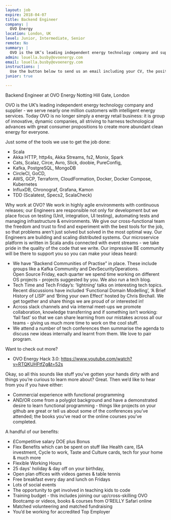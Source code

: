 ```yaml
---
layout: job
expire: 2018-04-07
title: Backend Engineer 
company: |
  OVO Energy 
location: London, UK 
level: Junior, Intermediate, Senior
remote: No
summary: |
  OVO is the UK’s leading independent energy technology company and supplier. Our Engineers are building and scaling distributed systems. Our microservice platform is written in Scala and is connected with event streams. We love Agile, TDD, pairing, and clean code.
admin: louella.busby@ovoenergy.com
email: louella.busby@ovoenergy.com
instructions: |
  Use the button below to send us an email including your CV, the position you're applying for, and anything else you might want to say.
junior: true

---
```


<!-- break -->

Backend Engineer
at OVO Energy
Notting Hill Gate, London

OVO is the UK’s leading independent energy technology company and supplier - we serve nearly one million customers with intelligent energy services. 
Today OVO is no longer simply a energy retail business: it is group of innovative, dynamic companies, all striving to harness technological advances with great consumer propositions to create more abundant clean energy for everyone.

Just some of the tools we use to get the job done: 
- Scala 
- Akka HTTP, http4s, Akka Streams, fs2, Monix, Spark
- Cats, Scalaz, Circe, Avro, Slick, doobie, PureConfig,   
- Kafka, PostgreSQL, MongoDB 
- CircleCI, GoCD,  
- AWS, GCP, Terraform, CloudFormation, Docker, Docker Compose, Kubernetes
- InfluxDB, Chronograf, Grafana, Kamon 
- TDD (Scalatest, Specs2, ScalaCheck)  

Why work at OVO? 
We work in highly agile environments with continuous releases; our Engineers are responsible not only for development but we place focus on testing (Unit, integration, UI testing), automating tests and managing infrastructure & environments.
We give our cross-functional team the freedom and trust to find and experiment with the best tools for the job, so that problems aren’t just solved but solved in the most optimal way. 
Our Engineers are building and scaling distributed systems. Our microservice platform is written in Scala andis connected with event streams - we take pride in the quality of the code that we write. 
Our impressive BE community will be there to support you so you can make your ideas heard:
- We have “Backend Communities of Practise” in place. These include groups like a Kafka Community and DevSecurityOperations.  
Open Source Friday, each quarter we spend time working on different OS projects - projects suggested by you. We also run a tech blog.
- Tech Time and Tech Friday’s: ‘lightning’ talks on interesting tech topics. Recent discussions have included ‘Functional Domain Modelling’, ‘A Brief History of LISP’ and ‘Bring your own Effect’ hosted by Chris Birchall. We get together and share things we are proud of or interested in!  
- Across slack channels and via internal meet-ups we promote collaboration, knowledge transferring and if something isn’t working: ‘fail fast’ so that we can share learning from our mistakes across all our teams -  giving us much more time to work on the cool stuff.
- We attend a number of tech conferences then summarise the agenda to discuss new ideas internally and learnt from them. We love to pair program. 

Want to check out more? 
- OVO Energy Hack 3.0: https://www.youtube.com/watch?v=RTQKUHFtfZg&t=52s 

Okay, so all this sounds like stuff you’ve gotten your hands dirty with and things you’re curious to learn more about? Great. Then we’d like to hear from you if you have either: 
- Commercial experience with functional programming 
- AND/OR come from a polyglot background and have a demonstrated desire to learn functional programming - things like projects on your github are great or tell us about some of the conferences you’ve attended; the books you’ve read or the online courses you’ve completed. 

A handful of our benefits:
- £Competitive salary DOE plus Bonus
- Flex Benefits which can be spent on stuff like Health care, ISA investment,
 Cycle to work, Taste and Culture cards, tech for your home & much more 
- Flexible Working Hours
- 25 days' holiday & day off on your birthday,
- Open plan offices with videos games & table tennis 
- Free breakfast every day and lunch on Fridays
- Lots of social events
- The opportunity to get involved in teaching kids to code
- Training budget - this includes joining our up/cross-skilling OVO Bootcamp or videos, books & courses from O’REILLY Safari online 
- Matched volunteering and matched fundraising
- You’d be working for accredited Top Employer